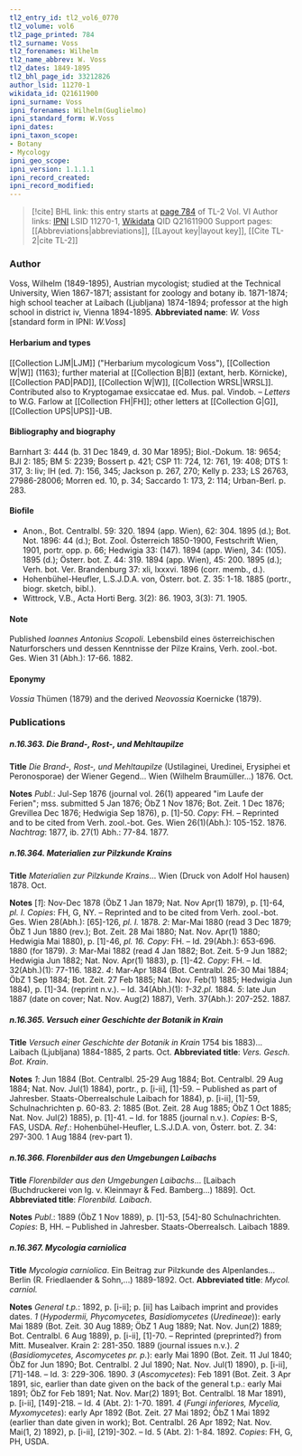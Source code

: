 ```yaml
---
tl2_entry_id: tl2_vol6_0770
tl2_volume: vol6
tl2_page_printed: 784
tl2_surname: Voss
tl2_forenames: Wilhelm
tl2_name_abbrev: W. Voss
tl2_dates: 1849-1895
tl2_bhl_page_id: 33212826
author_lsid: 11270-1
wikidata_id: Q21611900
ipni_surname: Voss
ipni_forenames: Wilhelm(Guglielmo)
ipni_standard_form: W.Voss
ipni_dates: 
ipni_taxon_scope: 
- Botany
- Mycology
ipni_geo_scope: 
ipni_version: 1.1.1.1
ipni_record_created: 
ipni_record_modified:
---
```


> [!cite] BHL link: this entry starts at [page 784](https://www.biodiversitylibrary.org/page/33212826) of TL-2 Vol. VI
> Author links: [IPNI](https://www.ipni.org/a/11270-1) LSID 11270-1, [Wikidata](https://www.wikidata.org/wiki/Q21611900) QID Q21611900
> Support pages: [[Abbreviations|abbreviations]], [[Layout key|layout key]], [[Cite TL-2|cite TL-2]]

### Author

Voss, Wilhelm (1849-1895), Austrian mycologist; studied at the Technical University, Wien 1867-1871; assistant for zoology and botany ib. 1871-1874; high school teacher at Laibach (Ljubljana) 1874-1894; professor at the high school in district iv, Vienna 1894-1895. 
**Abbreviated name**: *W. Voss* \[standard form in IPNI: *W.Voss*\]

#### Herbarium and types

[[Collection LJM|LJM]] ("Herbarium mycologicum Voss"), [[Collection W|W]] (1163); further material at [[Collection B|B]] (extant, herb. Körnicke), [[Collection PAD|PAD]], [[Collection W|W]], [[Collection WRSL|WRSL]]. Contributed also to Kryptogamae exsiccatae ed. Mus. pal. Vindob. – *Letters* to W.G. Farlow at [[Collection FH|FH]]; other letters at [[Collection G|G]], [[Collection UPS|UPS]]-UB.

#### Bibliography and biography

Barnhart 3: 444 (b. 31 Dec 1849, d. 30 Mar 1895); Biol.-Dokum. 18: 9654; BJI 2: 185; BM 5: 2239; Bossert p. 421; CSP 11: 724, 12: 761, 19: 408; DTS 1: 317, 3: liv; IH (ed. 7): 156, 345; Jackson p. 267, 270; Kelly p. 233; LS 26763, 27986-28006; Morren ed. 10, p. 34; Saccardo 1: 173, 2: 114; Urban-Berl. p. 283.

#### Biofile

- Anon., Bot. Centralbl. 59: 320. 1894 (app. Wien), 62: 304. 1895 (d.); Bot. Not. 1896: 44 (d.); Bot. Zool. Österreich 1850-1900, Festschrift Wien, 1901, portr. opp. p. 66; Hedwigia 33: (147). 1894 (app. Wien), 34: (105). 1895 (d.); Österr. bot. Z. 44: 319. 1894 (app. Wien), 45: 200. 1895 (d.); Verh. bot. Ver. Brandenburg 37: xli, lxxxvi. 1896 (corr. memb., d.).
- Hohenbühel-Heufler, L.S.J.D.A. von, Österr. bot. Z. 35: 1-18. 1885 (portr., biogr. sketch, bibl.).
- Wittrock, V.B., Acta Horti Berg. 3(2): 86. 1903, 3(3): 71. 1905.

#### Note

Published *Ioannes Antonius Scopoli*. Lebensbild eines österreichischen Naturforschers und dessen Kenntnisse der Pilze Krains, Verh. zool.-bot. Ges. Wien 31 (Abh.): 17-66. 1882.

#### Eponymy

*Vossia* Thümen (1879) and the derived *Neovossia* Koernicke (1879).

### Publications

##### n.16.363. Die Brand-, Rost-, und Mehltaupilze

**Title**
*Die Brand-, Rost-, und Mehltaupilze* (Ustilaginei, Uredinei, Erysiphei et Peronosporae) der Wiener Gegend... Wien (Wilhelm Braumüller...) 1876. Oct.

**Notes**
*Publ*.: Jul-Sep 1876 (journal vol. 26(1) appeared "im Laufe der Ferien"; mss. submitted 5 Jan 1876; ÖbZ 1 Nov 1876; Bot. Zeit. 1 Dec 1876; Grevillea Dec 1876; Hedwigia Sep 1876), p. \[1\]-50. *Copy*: FH. – Reprinted and to be cited from Verh. zool.-bot. Ges. Wien 26(1)(Abh.): 105-152. 1876.
*Nachtrag*: 1877, ib. 27(1) Abh.: 77-84. 1877.

##### n.16.364. Materialien zur Pilzkunde Krains

**Title**
*Materialien zur Pilzkunde Krains*... Wien (Druck von Adolf Hol hausen) 1878. Oct.

**Notes**
\[*1*\]: Nov-Dec 1878 (ÖbZ 1 Jan 1879; Nat. Nov Apr(1) 1879), p. \[1\]-64, *pl. I. Copies*: FH, G, NY. – Reprinted and to be cited from Verh. zool.-bot. Ges. Wien 28(Abh.): \[65\]-126, *pl. I.* 1878.
*2*: Mar-Mai 1880 (read 3 Dec 1879; ÖbZ 1 Jun 1880 (rev.); Bot. Zeit. 28 Mai 1880; Nat. Nov. Apr(1) 1880; Hedwigia Mai 1880), p. \[1\]-46, *pl. 16. Copy*: FH. – Id. 29(Abh.): 653-696. 1880 (for 1879).
*3*: Mar-Mai 1882 (read 4 Jan 1882; Bot. Zeit. 5-9 Jun 1882; Hedwigia Jun 1882; Nat. Nov. Apr(1) 1883), p. \[1\]-42. *Copy*: FH. – Id. 32(Abh.)(1): 77-116. 1882.
*4*: Mar-Apr 1884 (Bot. Centralbl. 26-30 Mai 1884; ÖbZ 1 Sep 1884; Bot. Zeit. 27 Feb 1885; Nat. Nov. Feb(1) 1885; Hedwigia Jun 1884), p. \[1\]-34. (reprint n.v.). – Id. 34(Abh.)(1): *1-32.pl.* 1884.
*5*: late Jun 1887 (date on cover; Nat. Nov. Aug(2) 1887), Verh. 37(Abh.): 207-252. 1887.

##### n.16.365. Versuch einer Geschichte der Botanik in Krain

**Title**
*Versuch einer Geschichte der Botanik in Krain* 1754 bis 1883)... Laibach (Ljubljana) 1884-1885, 2 parts. Oct.
**Abbreviated title**: *Vers. Gesch. Bot. Krain*.

**Notes**
*1*: Jun 1884 (Bot. Centralbl. 25-29 Aug 1884; Bot. Centralbl. 29 Aug 1884; Nat. Nov. Jul(1) 1884), portr., p. \[i-ii\], \[1\]-59. – Published as part of Jahresber. Staats-Oberrealschule Laibach for 1884), p. \[i-ii\], \[1\]-59, Schulnachrichten p. 60-83.
*2*: 1885 (Bot. Zeit. 28 Aug 1885; ÖbZ 1 Oct 1885; Nat. Nov. Jul(2) 1885), p. \[1\]-41. – Id. for 1885 (journal n.v.).
*Copies*: B-S, FAS, USDA.
*Ref*.: Hohenbühel-Heufler, L.S.J.D.A. von, Österr. bot. Z. 34: 297-300. 1 Aug 1884 (rev-part 1).

##### n.16.366. Florenbilder aus den Umgebungen Laibachs

**Title**
*Florenbilder aus den Umgebungen Laibachs*... \[Laibach (Buchdruckerei von Ig. v. Kleinmayr & Fed. Bamberg...) 1889\]. Oct.
**Abbreviated title**: *Florenbild. Laibach*.

**Notes**
*Publ*.: 1889 (ÖbZ 1 Nov 1889), p. \[1\]-53, \[54\]-80 Schulnachrichten. *Copies*: B, HH. – Published in Jahresber. Staats-Oberrealsch. Laibach 1889.

##### n.16.367. Mycologia carniolica

**Title**
*Mycologia carniolica*. Ein Beitrag zur Pilzkunde des Alpenlandes... Berlin (R. Friedlaender & Sohn,...) 1889-1892. Oct.
**Abbreviated title**: *Mycol. carniol.*

**Notes**
*General t.p.*: 1892, p. \[i-ii\]; p. \[ii\] has Laibach imprint and provides dates.
*1* (*Hypodermii, Phycomycetes, Basidiomycetes* (*Uredineae*)): early Mai 1889 (Bot. Zeit. 30 Aug 1889; ÖbZ 1 Aug 1889; Nat. Nov. Jun(2) 1889; Bot. Centralbl. 6 Aug 1889), p. \[i-ii\], \[1\]-70. – Reprinted (preprinted?) from Mitt. Musealver. Krain 2: 281-350. 1889 (journal issues n.v.).
*2* (*Basidiomycetes, Ascomycetes pr. p.*): early Mai 1890 (Bot. Zeit. 11 Jul 1840; ÖbZ for Jun 1890; Bot. Centralbl. 2 Jul 1890; Nat. Nov. Jul(1) 1890), p. \[i-ii\], \[71\]-148. – Id. 3: 229-306. 1890.
*3* (*Ascomycetes*): Feb 1891 (Bot. Zeit. 3 Apr 1891, sic, earlier than date given on the back of the general t.p.: early Mai 1891; ÖbZ for Feb 1891; Nat. Nov. Mar(2) 1891; Bot. Centralbl. 18 Mar 1891), p. \[i-ii\], \[149\]-218. – Id. 4 (Abt. 2): 1-70. 1891.
*4* (*Fungi inferiores, Mycelia, Myxomycetes*): early Apr 1892 (Bot. Zeit. 27 Mai 1892; ÖbZ 1 Mai 1892 (earlier than date given in work); Bot. Centralbl. 26 Apr 1892; Nat. Nov. Mai(1, 2) 1892), p. \[i-ii\], \[219\]-302. – Id. 5 (Abt. 2): 1-84. 1892.
*Copies*: FH, G, PH, USDA.

